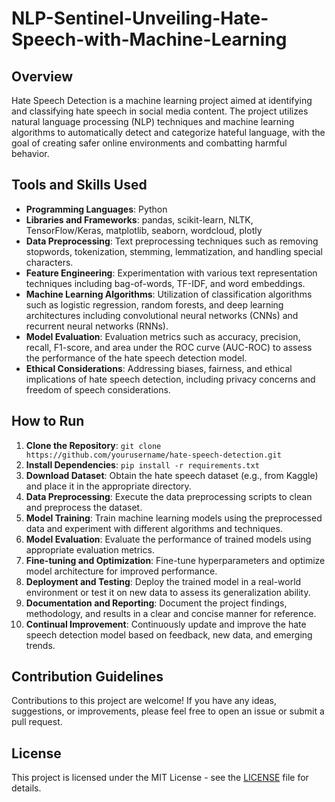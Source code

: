# NLP-Sentinel-Unveiling-Hate-Speech-with-Machine-Learning

## Overview
Hate Speech Detection is a machine learning project aimed at identifying and classifying hate speech in social media content. The project utilizes natural language processing (NLP) techniques and machine learning algorithms to automatically detect and categorize hateful language, with the goal of creating safer online environments and combatting harmful behavior.

## Tools and Skills Used
- **Programming Languages**: Python
- **Libraries and Frameworks**: pandas, scikit-learn, NLTK, TensorFlow/Keras, matplotlib, seaborn, wordcloud, plotly
- **Data Preprocessing**: Text preprocessing techniques such as removing stopwords, tokenization, stemming, lemmatization, and handling special characters.
- **Feature Engineering**: Experimentation with various text representation techniques including bag-of-words, TF-IDF, and word embeddings.
- **Machine Learning Algorithms**: Utilization of classification algorithms such as logistic regression, random forests, and deep learning architectures including convolutional neural networks (CNNs) and recurrent neural networks (RNNs).
- **Model Evaluation**: Evaluation metrics such as accuracy, precision, recall, F1-score, and area under the ROC curve (AUC-ROC) to assess the performance of the hate speech detection model.
- **Ethical Considerations**: Addressing biases, fairness, and ethical implications of hate speech detection, including privacy concerns and freedom of speech considerations.

## How to Run
1. **Clone the Repository**: `git clone https://github.com/yourusername/hate-speech-detection.git`
2. **Install Dependencies**: `pip install -r requirements.txt`
3. **Download Dataset**: Obtain the hate speech dataset (e.g., from Kaggle) and place it in the appropriate directory.
4. **Data Preprocessing**: Execute the data preprocessing scripts to clean and preprocess the dataset.
5. **Model Training**: Train machine learning models using the preprocessed data and experiment with different algorithms and techniques.
6. **Model Evaluation**: Evaluate the performance of trained models using appropriate evaluation metrics.
7. **Fine-tuning and Optimization**: Fine-tune hyperparameters and optimize model architecture for improved performance.
8. **Deployment and Testing**: Deploy the trained model in a real-world environment or test it on new data to assess its generalization ability.
9. **Documentation and Reporting**: Document the project findings, methodology, and results in a clear and concise manner for reference.
10. **Continual Improvement**: Continuously update and improve the hate speech detection model based on feedback, new data, and emerging trends.

## Contribution Guidelines
Contributions to this project are welcome! If you have any ideas, suggestions, or improvements, please feel free to open an issue or submit a pull request.

## License
This project is licensed under the MIT License - see the [LICENSE](LICENSE) file for details.
